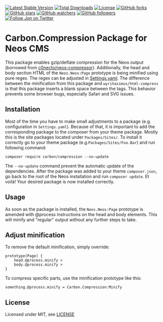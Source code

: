 [![Latest Stable Version](https://poser.pugx.org/carbon/compression/v/stable)](https://packagist.org/packages/carbon/compression)
[![Total Downloads](https://poser.pugx.org/carbon/compression/downloads)](https://packagist.org/packages/carbon/compression)
[![License](https://poser.pugx.org/carbon/compression/license)](LICENSE)
[![GitHub forks](https://img.shields.io/github/forks/jonnitto/Carbon.Compression.svg?style=social&label=Fork)](https://github.com/jonnitto/Carbon.Compression/fork)
[![GitHub stars](https://img.shields.io/github/stars/jonnitto/Carbon.Compression.svg?style=social&label=Stars)](https://github.com/jonnitto/Carbon.Compression/stargazers)
[![GitHub watchers](https://img.shields.io/github/watchers/jonnitto/Carbon.Compression.svg?style=social&label=Watch)](https://github.com/jonnitto/Carbon.Compression/subscription)
[![GitHub followers](https://img.shields.io/github/followers/jonnitto.svg?style=social&label=Follow)](https://github.com/jonnitto/followers)
[![Follow Jon on Twitter](https://img.shields.io/twitter/follow/jonnitto.svg?style=social&label=Follow)](https://twitter.com/jonnitto)

Carbon.Compression Package for Neos CMS
=======================================

This package enables gzip/deflate compression for the Neos output (borrowed from [c0necto/neos-compressor](https://github.com/c0necto/neos-compressor)). Additionally, the head and body section HTML of the `Neos.Neos:Page` prototype is being minified using pure regex. The regex can be adjusted in [Settings.yaml](Configuration/Settings.yaml). The difference between the minification from this package and `wyrihaximus/html-compress` is that this package inserts a blank space between the tags. This behavior prevents some browser bugs, especially Safari and SVG issues.


Installation
------------

Most of the time you have to make small adjustments to a package (e.g. configuration in `Settings.yaml`). Because of that, it is important to add the corresponding package to the composer from your theme package. Mostly this is the site packages located under `Packages/Sites/`. To install it correctly go to your theme package (e.g.`Packages/Sites/Foo.Bar`) and run following command:
```
composer require carbon/compression --no-update
```

The `--no-update` command prevent the automatic update of the dependencies. After the package was added to your theme `composer.json`, go back to the root of the Neos installation and run `composer update`. Et voilà! Your desired package is now installed correctly.


Usage
-----

As soon as the package is installed, the `Neos.Neos:Page` prototype is amended with @process instructions on the head and body elements. This will minify and "regular" output without any further steps to take.


Adjust minification
-------------------

To remove the default minification, simply override:

```
prototype(Page) {
    head.@process.minify >
    body.@process.minify >
}
```

To compress specific parts, use the minification prototype like this:

```
something.@process.minify = Carbon.Compression:Minify
```


License
-------

Licensed under MIT, see [LICENSE](LICENSE)
